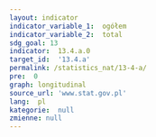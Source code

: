 ```yaml
---
layout: indicator
indicator_variable_1:  ogółem
indicator_variable_2:  total
sdg_goal: 13
indicator:  13.4.a.0
target_id:  '13.4.a'
permalink: /statistics_nat/13-4-a/
pre:  0
graph: longitudinal
source_url: 'www.stat.gov.pl'
lang:  pl
kategorie:  null
zmienne: null
---
```

